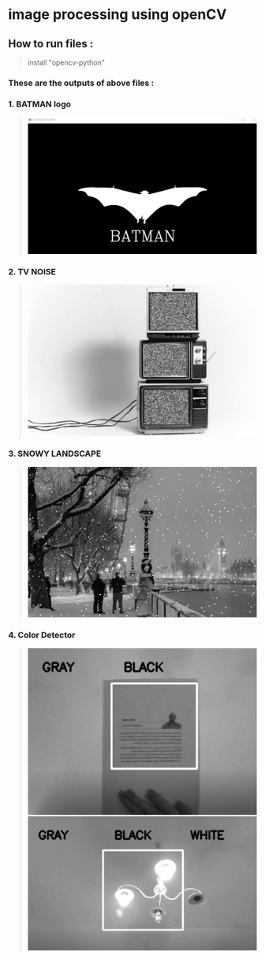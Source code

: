 # image processing using openCV 
## How to run files :
>  install "opencv-python" 
### These are the outputs of above files :
### 1. BATMAN logo 
> ![output](https://github.com/kiana-jahanshid/Image-Processing/blob/main/Assignment_27/output/1_BATMAN.jpg)
> 
### 2. TV NOISE 
> ![output](https://github.com/kiana-jahanshid/Image-Processing/blob/main/Assignment_27/output/NOISE_IMG.jpg)
>
### 3. SNOWY LANDSCAPE
> ![output](https://github.com/kiana-jahanshid/Image-Processing/blob/main/Assignment_27/output/SNOW_IMG.jpg)

### 4. Color Detector 
> ![output](https://github.com/kiana-jahanshid/Image-Processing/blob/main/Assignment_27/output/gb.JPG)
> ![output](https://github.com/kiana-jahanshid/Image-Processing/blob/main/Assignment_27/output/gbw.JPG)
